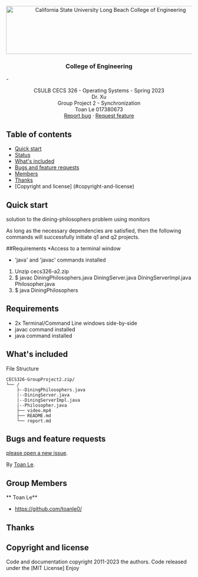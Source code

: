 <p align="center">
  <a href="https://www.csulb.edu">
    <img src="https://www.csulb.edu/themes/custom/csulb/images/logo.png" alt="California State University Long Beach College of Engineering" width=551 height=130>
  </a>

  <h3 align="center">College of 
Engineering</h3>
- 
  <p align="center">
    CSULB CECS 326 - Operating Systems - Spring 2023 
    <br> Dr. Xu
    <br> Group Project 2 - Synchronization 
    <br>
    Toan Le 017380673
    <br>
    <a href="https://github.com/toanle0/CECS326-a2/issues/new?template=bug.md">Report bug</a>
    ·
    <a href="https://github.com/toanle0/CECS326-a2/issues/new?template=feature.md&labels=feature">
    Request feature</a>
  </p>
</p>

## Table of contents

- [Quick start](#quick-start)
- [Status](#status)
- [What's included](#whats-included)
- [Bugs and feature requests](#bugs-and-feature-requests)
- [Members](#members)
- [Thanks](#thanks)
- [Copyright and license]
  (#copyright-and-license)

## Quick start
solution to the dining-philosophers problem using monitors

As long as the necessary dependencies
are satisfied, then the following
commands will successfully initiate q1
and q2 projects.

##Requirements
*Access to a terminal window
* 'java' and 'javac' commands installed


1. Unzip cecs326-a2.zip
2. $ javac DiningPhilosophers.java DiningServer.java DiningServerImpl.java Philosopher.java
3. $ java DiningPhilosophers


## Requirements
- 2x Terminal/Command Line windows side-by-side
- javac command installed
- java command installed

## What's included

File Structure

```
CECS326-GroupProject2.zip/
└── /
    ├--DiningPhilosophers.java 
    |--DiningServer.java
    |--DiningServerImpl.java
    |--Philosopher.java 
    ├── video.mp4
    ├── README.md
    └── report.md
```

## Bugs and feature requests
[please open a new issue](https://github.com/toanle0/CECS326-a2/issues/new).

By [Toan Le](https://github.com/toanle0/).

## Group Members

** Toan Le**

- <https://github.com/toanle0/>

## Thanks

## Copyright and license

Code and documentation copyright
2011-2023 the authors. Code released
under the [MIT License]
Enjoy
